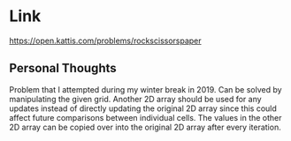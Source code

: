 # Link

https://open.kattis.com/problems/rockscissorspaper

## Personal Thoughts

Problem that I attempted during my winter break in 2019. Can be solved by manipulating the given grid. Another 2D array should be used for any updates instead of directly updating the original 2D array since this could affect future comparisons between individual cells. The values in the other 2D array can be copied over into the original 2D array after every iteration.

